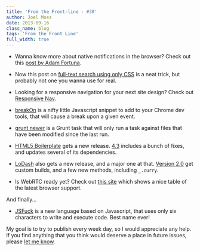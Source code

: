 ```yaml
---
title: 'From the Front-line - #30'
author: Joel Moss
date: 2013-09-16
class_name: blog
tags: 'From the Front Line'
full_width: true
---
```


- Wanna know more about native notifications in the browser? Check out this [post by Adam Fortuna](http://evaleverything.com/2013/09/08/native-javascript-notifications/).

- Now this post on [full-text search using only CSS](http://redotheweb.com/2013/05/15/client-side-full-text-search-in-css.html) is a neat trick, but probably not one you wanna use for real.

- Looking for a responsive navigation for your next site design? Check out [Responsive Nav](http://responsive-nav.com/).

- [breakOn](https://github.com/paulirish/break-on-access) is a nifty little Javascript snippet to add to your Chrome dev tools, that will cause a break upon a given event.

- [grunt newer](https://github.com/tschaub/grunt-newer) is a Grunt task that will only run a task against files that have been modified since the last run.

- [HTML5 Boilerplate](http://html5boilerplate.com/) gets a new release. [4.3](https://github.com/h5bp/html5-boilerplate/blob/v4.3.0/CHANGELOG.md) includes a bunch of fixes, and updates several of its dependencies.

- [LoDash](http://lodash.com/) also gets a new release, and a major one at that. [Version 2.0](http://kitcambridge.be/blog/custom-builds-in-lo-dash-2-dot-0/) get custom builds, and a few new methods, including `_.curry`.

- Is WebRTC ready yet? Check out [this site](http://iswebrtcreadyyet.com/) which shows a nice table of the latest browser support.

And finally...

- [JSFuck](http://www.jsfuck.com/) is a new language based on Javascript, that uses only six characters to write and execute code. Best name ever!

My goal is to try to publish every week day, so I would appreciate any help. If you find anything that you think would deserve a place in future issues, please [let me know](mailto:jmoss@codio.com).